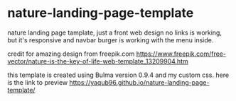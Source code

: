 # nature-landing-page-template


nature landing page tamplate, just a front web design
no links is working, but it's responsive and navbar burger
is working with the menu inside.

credit for amazing design from freepik.com
https://www.freepik.com/free-vector/nature-is-the-key-of-life-web-template_13209904.htm

this template is created using Bulma version 0.9.4 and my custom css.
here is the link to preview https://yaqub96.github.io/nature-landing-page-template/
